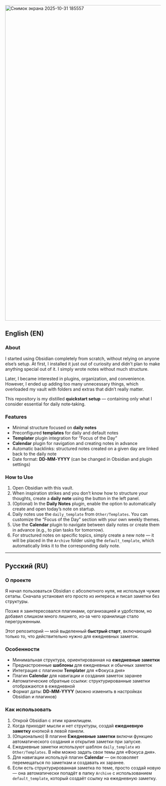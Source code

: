 <img width="1920" height="1020" alt="Снимок экрана 2025-10-31 185557" src="https://github.com/user-attachments/assets/32c7052b-e452-4e41-9b76-df90f4180ff5" />

## English (EN)

### About
I started using Obsidian completely from scratch, without relying on anyone else’s setup. At first, I installed it just out of curiosity and didn’t plan to make anything special out of it. I simply wrote notes without much structure.  

Later, I became interested in plugins, organization, and convenience. However, I ended up adding too many unnecessary things, which overloaded my vault with folders and extras that didn’t really matter.  

This repository is my distilled **quickstart setup** — containing only what I consider essential for daily note‑taking.

### Features
- Minimal structure focused on **daily notes**  
- Preconfigured **templates** for daily and default notes  
- **Templater** plugin integration for “Focus of the Day”  
- **Calendar** plugin for navigation and creating notes in advance  
- Automatic backlinks: structured notes created on a given day are linked back to the daily note  
- Date format: **DD‑MM‑YYYY** (can be changed in Obsidian and plugin settings)  

### How to Use
1. Open Obsidian with this vault.  
2. When inspiration strikes and you don’t know how to structure your thoughts, create a **daily note** using the button in the left panel.  
3. (Optional) In the **Daily Notes** plugin, enable the option to automatically create and open today’s note on startup.  
4. Daily notes use the `daily_template` from `Other/Templates`. You can customize the “Focus of the Day” section with your own weekly themes.  
5. Use the **Calendar** plugin to navigate between daily notes or create them in advance (e.g., to plan tasks for tomorrow).  
6. For structured notes on specific topics, simply create a new note — it will be placed in the `Archive` folder using the `default_template`, which automatically links it to the corresponding daily note.  

---

## Русский (RU)

### О проекте
Я начал пользоваться Obsidian с абсолютного нуля, не используя чужие сетапы. Сначала установил его просто из интереса и писал заметки без структуры.  

Позже я заинтересовался плагинами, организацией и удобством, но добавил слишком много лишнего, из‑за чего хранилище стало перегруженным.  

Этот репозиторий — мой выделенный **быстрый старт**, включающий только то, что действительно нужно для ежедневных заметок.

### Особенности
- Минимальная структура, ориентированная на **ежедневные заметки**  
- Преднастроенные **шаблоны** для ежедневных и обычных заметок  
- Интеграция с плагином **Templater** для «Фокуса дня»  
- Плагин **Calendar** для навигации и создания заметок заранее  
- Автоматические обратные ссылки: структурированные заметки отображаются в ежедневной  
- Формат даты: **DD‑MM‑YYYY** (можно изменить в настройках Obsidian и плагинов)  

### Как использовать
1. Открой Obsidian с этим хранилищем.  
2. Когда приходят мысли и нет структуры, создай **ежедневную заметку** кнопкой в левой панели.  
3. (Опционально) В плагине **Ежедневные заметки** включи функцию автоматического создания и открытия заметки при запуске.  
4. Ежедневные заметки используют шаблон `daily_template` из `Other/Templates`. В нём можно задать свои темы для «Фокуса дня».  
5. Для навигации используй плагин **Calendar** — он позволяет перемещаться по заметкам и создавать их заранее.  
6. Если есть структурированная заметка по теме, просто создай новую — она автоматически попадёт в папку `Archive` с использованием `default_template`, который создаёт ссылку на ежедневную заметку.  
